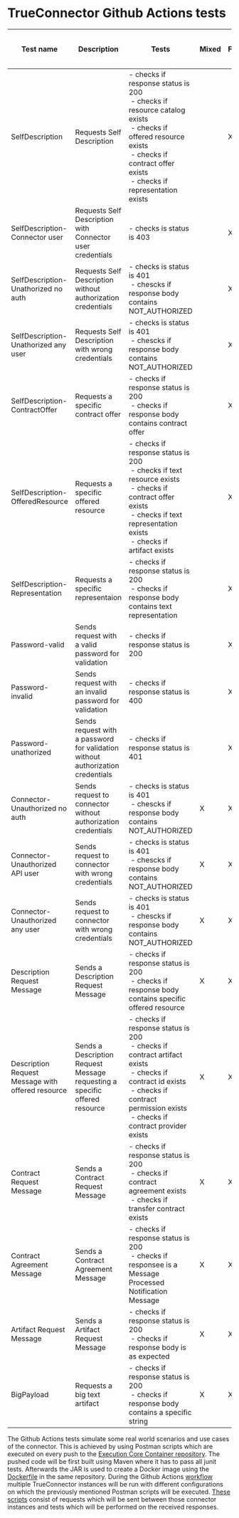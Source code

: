 # TrueConnector Github Actions tests

| Test name                                         | Description                                                                    | Tests                                                                                                                                                                                                   | Mixed | Form | Http-headers | Data App <-> ECC<br>(internally) | ECC <-> ECC<br>(between connectors)   |
| ------------------------------------------------- | ------------------------------------------------------------------------------ | ------------------------------------------------------------------------------------------------------------------------------------------------------------------------------------------------------- | ----- | ---- | ------------ | ------------------------------- | ------------------------------------- |
| SelfDescription                                   | Requests Self Description                                                      | \- checks if response status is 200<br> \- checks if resource catalog exists<br> \- checks if offered resource exists<br> \- checks if contract offer exists<br> \- checks if representation exists     |       | X    |              | \- http/https                   | \- http/https                         |
| SelfDescription-Connector user                    | Requests Self Description with Connector user credentials                      | \- checks is status is  403                                                                                                                                                                             |       | X    |              | \- http/https                   | \- http/https                         |
| SelfDescription-Unathorized no auth               | Requests Self Description without authorization credentials                    | \- checks is status is  401<br> \- chescks if response body contains NOT\_AUTHORIZED                                                                                                                    |       | X    |              | \- http/https                   | \- http/https                         |
| SelfDescription-Unathorized any user              | Requests Self Description with wrong credentials                               | \- checks is status is  401<br> \- chescks if response body contains NOT\_AUTHORIZED                                                                                                                    |       | X    |              | \- http/https                   | \- http/https                         |
| SelfDescription-ContractOffer                     | Requests a specific contract offer                                             | \- checks if response status is 200<br> \- checks if response body contains contract offer                                                                                                              |       | X    |              | \- http/https                   | \- http/https                         |
| SelfDescription-OfferedResource                   | Requests a specific offered resource                                           | \- checks if response status is 200<br> \- checks if text resource exists<br> \- checks if contract offer exists<br> \- checks if text representation exists<br> \- checks if artifact exists           |       | X    |              | \- http/https                   | \- http/https                         |
| SelfDescription-Representation                    | Requests a specific representaion                                              | \- checks if response status is 200<br> \- checks if response body contains text representation                                                                                                         |       | X    |              | \- http/https                   | \- http/https                         |
| Password-valid                                    | Sends request with a valid password for validation                             | \- checks if response status is 200                                                                                                                                                                     |       | X    |              | \- http/https                   | \- http/https                         |
| Password-invalid                                  | Sends request with an invalid password for validation                          | \- checks if response status is 400                                                                                                                                                                     |       | X    |              | \- http/https                   | \- http/https                         |
| Password-unathorized                              | Sends request with a password for validation without authorization credentials | \- checks if response status is 401                                                                                                                                                                     |       | X    |              | \- http/https                   | \- http/https                         |
| Connector-Unauthorized no auth                    | Sends request to connector without authorization credentials                   | \- checks is status is  401<br> \- chescks if response body contains NOT\_AUTHORIZED                                                                                                                    | X     | X    | X            | \- http/https                   | \- http/https                         |
| Connector-Unauthorized API user                   | Sends request to connector with wrong credentials                              | \- checks is status is  401<br> \- chescks if response body contains NOT\_AUTHORIZED                                                                                                                    | X     | X    | X            | \- http/https                   | \- http/https                         |
| Connector-Unauthorized any user                   | Sends request to connector with wrong credentials                              | \- checks is status is  401<br> \- chescks if response body contains NOT\_AUTHORIZED                                                                                                                    | X     | X    | X            | \- http/https                   | \- http/https                         |
| Description Request Message                       | Sends a Description Request Message                                            | \- checks if response status is 200<br> \- checks if response body contains specific offered resource                                                                                                   | X     | X    | X            | \- http/https                   | \- http/https                         |
| Description Request Message with offered resource | Sends a Description Request Message requesting a specific offered resource     | \- checks if response status is 200<br> \- checks if contract artifact exists<br> \- checks if contract id exists<br> \- checks if contract permission exists<br> \- checks if contract provider exists | X     | X    | X            | \- http/https                   | \- http/https                         |
| Contract Request Message                          | Sends a Contract Request Message                                               | \- checks if response status is 200<br> \- checks if contract agreement exists<br> \- checks if transfer contract exists                                                                                | X     | X    | X            | \- http/https                   | \- http/https                         |
| Contract Agreement Message                        | Sends a Contract Agreement Message                                             | \- checks if response status is 200<br> \- checks if responsee is a Message Processed Notification Message                                                                                              | X     | X    | X            | \- http/https                   | \- http/https                         |
| Artifact Request Message                          | Sends a Artifact Request Message                                               | \- checks if response status is 200<br> \- checks if response body is as expected                                                                                                                       | X     | X    | X            | \- http/https<br> \- wss        | \- http/https<br> \- wss<br>\- idscp2 |
| BigPayload                                        | Requests a big text artifact                                                   | \- checks if response status is 200<br> \- checks if response body contains a specific string                                                                                                           | X     | X    | X            | \- http/https                   | \- http/https                         |


The Github Actions tests simulate some real world scenarios and use cases of the connector. This is achieved by using Postman scripts which are executed on every push to the <a href=https://github.com/Engineering-Research-and-Development/true-connector-execution_core_container> Execution Core Container repository</a>. The pushed code will be first built using Maven where it has to pass all junit tests.
 Afterwards the JAR is used to create a Docker image using the <a href=https://github.com/Engineering-Research-and-Development/true-connector-execution_core_container/blob/master/Dockerfile>Dockerfile</a> in the same repository.
 During the Github Actions <a href=https://github.com/Engineering-Research-and-Development/true-connector-execution_core_container/blob/master/.github/workflows/ECC.yml>workflow </a> multiple TrueConnector instances will be run with different configurations on which the previously mentioned Postman scripts will be executed.
 <a href=https://github.com/Engineering-Research-and-Development/true-connector-execution_core_container/tree/master/ci/docker/test-cases>These scripts</a> consist of requests which will be sent between those connector instances and tests which will be performed on the received responses.